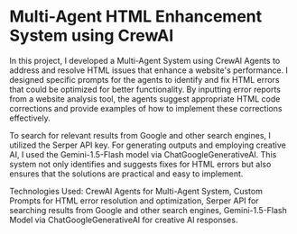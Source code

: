 # Multi-Agent HTML Enhancement System using CrewAI
In this project, I developed a Multi-Agent System using CrewAI Agents to address and resolve HTML issues that enhance a website's performance. I designed specific prompts for the agents to identify and fix HTML errors that could be optimized for better functionality. By inputting error reports from a website analysis tool, the agents suggest appropriate HTML code corrections and provide examples of how to implement these corrections effectively.

To search for relevant results from Google and other search engines, I utilized the Serper API key. For generating outputs and employing creative AI, I used the Gemini-1.5-Flash model via ChatGoogleGenerativeAI. This system not only identifies and suggests fixes for HTML errors but also ensures that the solutions are practical and easy to implement.

Technologies Used:
CrewAI Agents for Multi-Agent System,
Custom Prompts for HTML error resolution and optimization,
Serper API for searching results from Google and other search engines,
Gemini-1.5-Flash Model via ChatGoogleGenerativeAI for creative AI responses.

